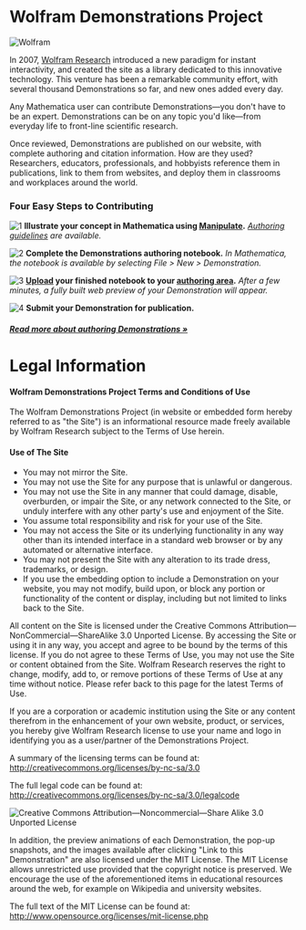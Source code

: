 # Wolfram Demonstrations Project

![Wolfram](http://demonstrations.wolfram.com/images/powered-by.png)

In 2007, [Wolfram Research](http://www.wolfram.com/) introduced a new paradigm for instant interactivity, and created the site as a library dedicated to this innovative technology. This venture has been a remarkable community effort, with several thousand Demonstrations so far, and new ones added every day.

Any Mathematica user can contribute Demonstrations—you don't have to be an expert. Demonstrations can be on any topic you'd like—from everyday life to front-line scientific research.

Once reviewed, Demonstrations are published on our website, with complete authoring and citation information. How are they used? Researchers, educators, professionals, and hobbyists reference them in publications, link to them from websites, and deploy them in classrooms and workplaces around the world.

### Four Easy Steps to Contributing

![1](http://demonstrations.wolfram.com/images/stepone.png)
**Illustrate your concept in Mathematica using [Manipulate](http://reference.wolfram.com/mathematica/ref/Manipulate.html).** 
*[Authoring guidelines](http://demonstrations.wolfram.com/guidelines.html) are available.*

![2](http://demonstrations.wolfram.com/images/steptwo.png)
**Complete the Demonstrations authoring notebook.**
*In Mathematica, the notebook is available by selecting File > New > Demonstration.*

![3](http://demonstrations.wolfram.com/images/stepthree.png)
**[Upload](http://demonstrations.wolfram.com/participate/upload.jsp) your finished notebook to your [authoring area](http://demonstrations.wolfram.com/participate/authoringarea.jsp).** *After a few minutes, a fully built web preview of your Demonstration will appear.*

![4](http://demonstrations.wolfram.com/images/stepfour.png)
**Submit your Demonstration for publication.**

##### [Read more about authoring Demonstrations »](http://demonstrations.wolfram.com/guidelines.html)


# Legal Information
#### Wolfram Demonstrations Project Terms and Conditions of Use
The Wolfram Demonstrations Project (in website or embedded form hereby referred to as "the Site") is an informational resource made freely available by Wolfram Research subject to the Terms of Use herein.

#### Use of The Site

- You may not mirror the Site.
- You may not use the Site for any purpose that is unlawful or dangerous.
- You may not use the Site in any manner that could damage, disable, overburden, or impair the Site, or any network connected to the Site, or unduly interfere with any other party's use and enjoyment of the Site.
- You assume total responsibility and risk for your use of the Site.
- You may not access the Site or its underlying functionality in any way other than its intended interface in a standard web browser or by any automated or alternative interface.
- You may not present the Site with any alteration to its trade dress, trademarks, or design.
- If you use the embedding option to include a Demonstration on your website, you may not modify, build upon, or block any portion or functionality of the content or display, including but not limited to links back to the Site.

All content on the Site is licensed under the Creative Commons Attribution—NonCommercial—ShareAlike 3.0 Unported License. By accessing the Site or using it in any way, you accept and agree to be bound by the terms of this license. If you do not agree to these Terms of Use, you may not use the Site or content obtained from the Site. Wolfram Research reserves the right to change, modify, add to, or remove portions of these Terms of Use at any time without notice. Please refer back to this page for the latest Terms of Use.

If you are a corporation or academic institution using the Site or any content therefrom in the enhancement of your own website, product, or services, you hereby give Wolfram Research license to use your name and logo in identifying you as a user/partner of the Demonstrations Project.

A summary of the licensing terms can be found at:
http://creativecommons.org/licenses/by-nc-sa/3.0

The full legal code can be found at:
http://creativecommons.org/licenses/by-nc-sa/3.0/legalcode

![Creative Commons Attribution—Noncommercial—Share Alike 3.0 Unported License](http://www.wolfram.com/legal/terms/images/by-nc-sa.png)

In addition, the preview animations of each Demonstration, the pop-up snapshots, and the images available after clicking "Link to this Demonstration" are also licensed under the MIT License. The MIT License allows unrestricted use provided that the copyright notice is preserved. We encourage the use of the aforementioned items in educational resources around the web, for example on Wikipedia and university websites.

The full text of the MIT License can be found at:
http://www.opensource.org/licenses/mit-license.php

